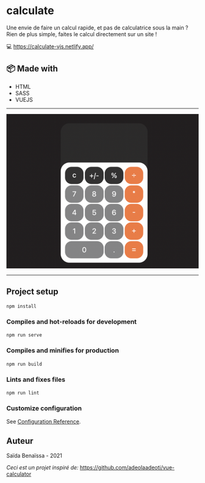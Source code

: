# calculate
Une envie de faire un calcul rapide, et pas de calculatrice sous la main ? Rien de plus simple, faites le calcul directement sur un site ! 

💻 https://calculate-vjs.netlify.app/

## :package: Made with
* HTML
* SASS
* VUEJS

***

![calculate](/public/calculate.png)

***
## Project setup
```
npm install
```

### Compiles and hot-reloads for development
```
npm run serve
```

### Compiles and minifies for production
```
npm run build
```

### Lints and fixes files
```
npm run lint
```

### Customize configuration
See [Configuration Reference](https://cli.vuejs.org/config/).


## Auteur
Saïda Benaïssa - 2021

*Ceci est un projet inspiré de:* https://github.com/adeolaadeoti/vue-calculator